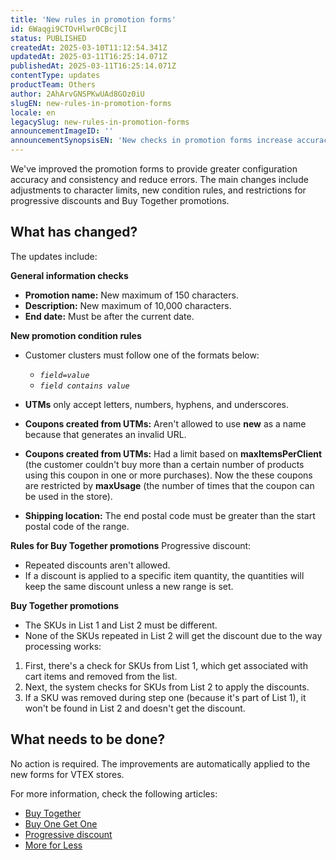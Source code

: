 ```yaml
---
title: 'New rules in promotion forms'
id: 6Waqgi9CTOvHlwr0CBcjlI
status: PUBLISHED
createdAt: 2025-03-10T11:12:54.341Z
updatedAt: 2025-03-11T16:25:14.071Z
publishedAt: 2025-03-11T16:25:14.071Z
contentType: updates
productTeam: Others
author: 2AhArvGNSPKwUAd8GOz0iU
slugEN: new-rules-in-promotion-forms
locale: en
legacySlug: new-rules-in-promotion-forms
announcementImageID: ''
announcementSynopsisEN: 'New checks in promotion forms increase accuracy, reduce errors, and result in better rules.'
---
```


We've improved the promotion forms to provide greater configuration accuracy and consistency and reduce errors. The main changes include adjustments to character limits, new condition rules, and restrictions for progressive discounts and Buy Together promotions.

## What has changed?
The updates include:

**General information checks**
- **Promotion name:** New maximum of 150 characters.
- **Description:** New maximum of 10,000 characters.
- **End date:** Must be after the current date.

**New promotion condition rules**
- Customer clusters must follow one of the formats below: 

    - *`field=value`*
    - *`field contains value`*
- **UTMs** only accept letters, numbers, hyphens, and underscores.
- **Coupons created from UTMs:** Aren't allowed to use **new** as a name because that generates an invalid URL.
- **Coupons created from UTMs:** Had a limit based on **maxItemsPerClient** (the customer couldn't buy more than a certain number of products using this coupon in one or more purchases). Now the these coupons are restricted by **maxUsage** (the number of times that the coupon can be used in the store).
- **Shipping location:** The end postal code must be greater than the start postal code of the range.

**Rules for Buy Together promotions**
Progressive discount:

- Repeated discounts aren't allowed.
- If a discount is applied to a specific item quantity, the quantities will keep the same discount unless a new range is set.

**Buy Together promotions**
- The SKUs in List 1 and List 2 must be different.
- None of the SKUs repeated in List 2 will get the discount due to the way processing works:

1. First, there's a check for SKUs from List 1, which get associated with cart items and removed from the list.
2. Next, the system checks for SKUs from List 2 to apply the discounts.
3. If a SKU was removed during step one (because it's part of List 1), it won't be found in List 2 and doesn't get the discount.

## What needs to be done?
No action is required. The improvements are automatically applied to the new forms for VTEX stores.

For more information, check the following articles:

- [Buy Together](https://help.vtex.com/en/tutorial/compre-junto--tutorials_323)
- [Buy One Get One](https://help.vtex.com/en/tutorial/compre-e-ganhe--tutorials_322)
- [Progressive discount](https://help.vtex.com/en/tutorial/desconto-progressivo--tutorials_324)
- [More for Less](https://help.vtex.com/en/tutorial/leve-mais-por-menos--tutorials_325)

